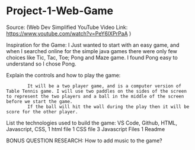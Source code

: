 # Project-1-Web-Game
Source:  (Web Dev Simplified
    YouTube Video Link: https://www.youtube.com/watch?v=PeY6lXPrPaA )

Inspiration for the Game:
            I Just wanted to start with an easy game, and when I searched online for the simple java games there were only few choices like Tic, Tac, Toe; Pong and Maze game. I found Pong easy to understand so I chose Pong.

Explain the controls and how to play the game:

            It will be a two player game, and is a computer version of Table Tennis game. I will use two paddles on the sides of the screen to represent the two players and a ball in the middle of the screen before we start the game.
            If the ball will hit the wall during the play then it will be score for the other player.

List the technologies used to build the game:
            VS Code, Github, 
            HTML, Javascript, CSS, 
            1 html file
            1 CSS file
            3 Javascript Files
            1 Readme
            
BONUS QUESTION RESEARCH:
    How to add music to the game?